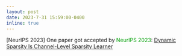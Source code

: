 ```yaml
---
layout: post
date: 2023-7-31 15:59:00-0400
inline: true
---
```


[NeurIPS 2023]    One paper got accepted by <font color=009f06>NeurIPS 2023</font>: [Dynamic Sparsity Is Channel-Level Sparsity Learner](https://arxiv.org/pdf/2305.19454.pdf)


